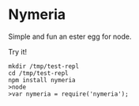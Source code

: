 # Nymeria
Simple and fun an ester egg for node.

Try it!
```
mkdir /tmp/test-repl
cd /tmp/test-repl
npm install nymeria
>node
>var nymeria = require('nymeria');
```
